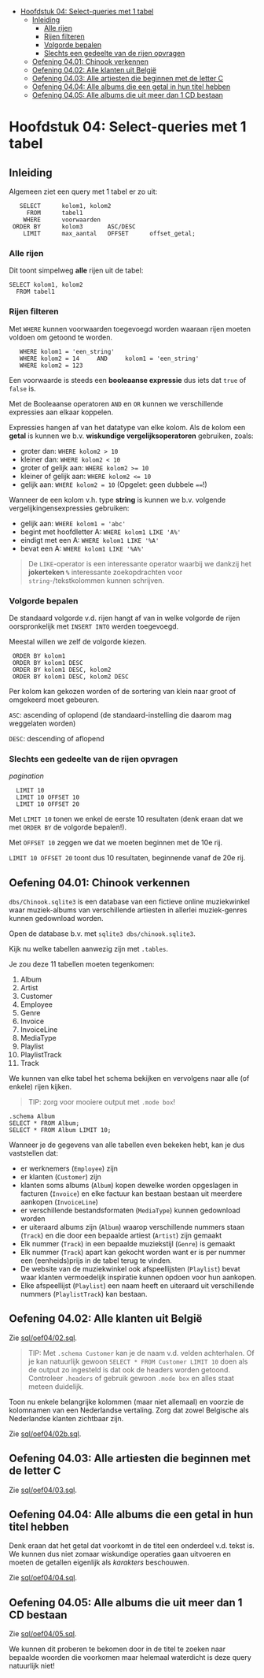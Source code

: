 - [Hoofdstuk 04: Select-queries met 1 tabel](#hoofdstuk-04-select-queries-met-1-tabel)
  - [Inleiding](#inleiding)
    - [Alle rijen](#alle-rijen)
    - [Rijen filteren](#rijen-filteren)
    - [Volgorde bepalen](#volgorde-bepalen)
    - [Slechts een gedeelte van de rijen opvragen](#slechts-een-gedeelte-van-de-rijen-opvragen)
  - [Oefening 04.01: Chinook verkennen](#oefening-0401-chinook-verkennen)
  - [Oefening 04.02: Alle klanten uit België](#oefening-0402-alle-klanten-uit-belgië)
  - [Oefening 04.03: Alle artiesten die beginnen met de letter C](#oefening-0403-alle-artiesten-die-beginnen-met-de-letter-c)
  - [Oefening 04.04: Alle albums die een getal in hun titel hebben](#oefening-0404-alle-albums-die-een-getal-in-hun-titel-hebben)
  - [Oefening 04.05: Alle albums die uit meer dan 1 CD bestaan](#oefening-0405-alle-albums-die-uit-meer-dan-1-cd-bestaan)

# Hoofdstuk 04: Select-queries met 1 tabel


## Inleiding

Algemeen ziet een query met 1 tabel er zo uit:

```
   SELECT      kolom1, kolom2
     FROM      tabel1
    WHERE      voorwaarden
 ORDER BY      kolom3       ASC/DESC
    LIMIT      max_aantal   OFFSET      offset_getal;
```
 
### Alle rijen

Dit toont simpelweg **alle** rijen uit de tabel:

```
SELECT kolom1, kolom2
  FROM tabel1
```

### Rijen filteren

Met `WHERE` kunnen voorwaarden toegevoegd worden waaraan rijen moeten voldoen om
getoond te worden.

```
   WHERE kolom1 = 'een_string'
   WHERE kolom2 = 14     AND     kolom1 = 'een_string'
   WHERE kolom2 = 123
```

Een voorwaarde is steeds een **booleaanse expressie** dus iets dat `true` of
`false` is.

Met de Booleaanse operatoren `AND` en `OR` kunnen we verschillende expressies
aan elkaar koppelen.

Expressies hangen af van het datatype van elke kolom. Als de kolom een **getal** is
kunnen we b.v. **wiskundige vergelijksoperatoren** gebruiken, zoals:

- groter dan: `WHERE kolom2 > 10`
- kleiner dan: `WHERE kolom2 < 10`
- groter of gelijk aan: `WHERE kolom2 >= 10`
- kleiner of gelijk aan: `WHERE kolom2 <= 10`
- gelijk aan: `WHERE kolom2 = 10` (Opgelet: geen dubbele `==`!)

Wanneer de een kolom v.h. type **string** is kunnen we b.v. volgende
vergelijkingensexpressies gebruiken:

- gelijk aan: `WHERE kolom1 = 'abc'`
- begint met hoofdletter A: `WHERE kolom1 LIKE 'A%'`
- eindigt met een A: `WHERE kolom1 LIKE '%A'`
- bevat een A: `WHERE kolom1 LIKE '%A%'`

> De `LIKE`-operator is een interessante operator waarbij we dankzij het
> **jokerteken `%`** interessante zoekopdrachten voor `string`-/tekstkolommen kunnen
> schrijven. 

### Volgorde bepalen

De standaard volgorde v.d. rijen hangt af van in welke volgorde de rijen
oorspronkelijk met `INSERT INTO` werden toegevoegd.

Meestal willen we zelf de volgorde kiezen.

```
 ORDER BY kolom1
 ORDER BY kolom1 DESC
 ORDER BY kolom1 DESC, kolom2
 ORDER BY kolom1 DESC, kolom2 DESC
```

Per kolom kan gekozen worden of de sortering van klein naar groot of omgekeerd
moet gebeuren.

`ASC`: ascending of oplopend (de standaard-instelling die daarom mag weggelaten
worden)

`DESC`: descending of aflopend

### Slechts een gedeelte van de rijen opvragen

*pagination*

```
  LIMIT 10
  LIMIT 10 OFFSET 10
  LIMIT 10 OFFSET 20
```

Met `LIMIT 10` tonen we enkel de eerste 10 resultaten (denk eraan dat we met
`ORDER BY` de volgorde bepalen!).

Met `OFFSET 10` zeggen we dat we moeten beginnen met de 10e rij.

`LIMIT 10 OFFSET 20` toont dus 10 resultaten, beginnende vanaf de 20e rij.

## Oefening 04.01: Chinook verkennen

`dbs/Chinook.sqlite3` is een database van een fictieve online muziekwinkel waar
muziek-albums van verschillende artiesten in allerlei muziek-genres kunnen
gedownload worden.

Open de database b.v. met `sqlite3 dbs/chinook.sqlite3`.

Kijk nu welke tabellen aanwezig zijn met `.tables`.

Je zou deze 11 tabellen moeten tegenkomen:

1. Album
2. Artist
3. Customer
4. Employee
5. Genre
6. Invoice
7. InvoiceLine
8. MediaType
9. Playlist
10. PlaylistTrack
11. Track

We kunnen van elke tabel het schema bekijken en vervolgens naar alle (of enkele) rijen kijken.

> TIP: zorg voor mooiere output met `.mode box`!

```
.schema Album
SELECT * FROM Album;
SELECT * FROM Album LIMIT 10;
```

Wanneer je de gegevens van alle tabellen even bekeken hebt, kan je dus vaststellen dat:

- er werknemers (`Employee`) zijn 
- er klanten (`Customer`) zijn
- klanten soms albums (`Album`) kopen dewelke worden opgeslagen in facturen (`Invoice`) en
  elke factuur kan bestaan bestaan uit meerdere aankopen (`InvoiceLine`) 
- er verschillende bestandsformaten (`MediaType`) kunnen gedownload worden 
- er uiteraard albums zijn (`Album`) waarop verschillende nummers staan
  (`Track`) en die door een bepaalde artiest (`Artist`) zijn gemaakt
- Elk nummer (`Track`) in een bepaalde muziekstijl (`Genre`) is gemaakt
- Elk nummer (`Track`) apart kan gekocht worden want er is per nummer een
  (eenheids)prijs in de tabel terug te vinden.
- De website van de muziekwinkel ook afspeellijsten (`Playlist`) bevat waar
  klanten vermoedelijk inspiratie kunnen opdoen voor hun aankopen.
- Elke afspeellijst (`Playlist`) een naam heeft en uiteraard uit verschillende
  nummers (`PlaylistTrack`) kan bestaan.

## Oefening 04.02: Alle klanten uit België

Zie [sql/oef04/02.sql](sql/oef04/02.sql).

> TIP: Met `.schema Customer` kan je de naam v.d. velden achterhalen. Of je kan
> natuurlijk gewoon `SELECT * FROM Customer LIMIT 10` doen als de output zo
> ingesteld is dat ook de headers worden getoond. Controleer `.headers` of
> gebruik gewoon `.mode box` en alles staat meteen duidelijk.

Toon nu enkele belangrijke kolommen (maar niet allemaal) en voorzie de
kolomnamen van een Nederlandse vertaling. Zorg dat zowel Belgische als
Nederlandse klanten zichtbaar zijn.

Zie [sql/oef04/02b.sql](sql/oef04/02b.sql).

## Oefening 04.03: Alle artiesten die beginnen met de letter C

Zie [sql/oef04/03.sql](sql/oef04/03.sql).

## Oefening 04.04: Alle albums die een getal in hun titel hebben

Denk eraan dat het getal dat voorkomt in de titel een onderdeel v.d. tekst is.
We kunnen dus niet zomaar wiskundige operaties gaan uitvoeren en moeten de
getallen eigenlijk als *karakters* beschouwen.

Zie [sql/oef04/04.sql](sql/oef04/04.sql).

## Oefening 04.05: Alle albums die uit meer dan 1 CD bestaan

Zie [sql/oef04/05.sql](sql/oef04/05.sql).

We kunnen dit proberen te bekomen door in de titel te zoeken naar bepaalde
woorden die voorkomen maar helemaal waterdicht is deze query natuurlijk niet!

